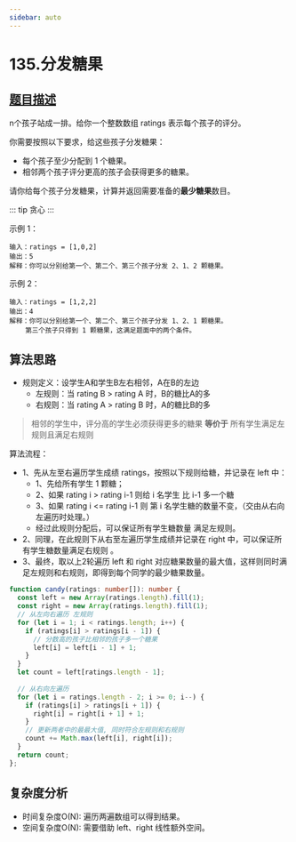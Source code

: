 ```yaml
---
sidebar: auto
---
```


# 135.分发糖果
## [题目描述](https://leetcode.cn/problems/candy/description/)

n个孩子站成一排。给你一个整数数组 ratings 表示每个孩子的评分。

你需要按照以下要求，给这些孩子分发糖果：
- 每个孩子至少分配到 1 个糖果。
- 相邻两个孩子评分更高的孩子会获得更多的糖果。

请你给每个孩子分发糖果，计算并返回需要准备的**最少糖果**数目。

::: tip
贪心
:::

示例 1：
```
输入：ratings = [1,0,2]
输出：5
解释：你可以分别给第一个、第二个、第三个孩子分发 2、1、2 颗糖果。
```

示例 2：
```
输入：ratings = [1,2,2]
输出：4
解释：你可以分别给第一个、第二个、第三个孩子分发 1、2、1 颗糖果。
    第三个孩子只得到 1 颗糖果，这满足题面中的两个条件。
```

## 算法思路
- 规则定义：设学生A和学生B左右相邻，A在B的左边
  - 左规则：当 rating B > rating A 时，B的糖比A的多
  - 右规则：当 rating A > rating B 时，A的糖比B的多

> 相邻的学生中，评分高的学生必须获得更多的糖果 **等价于** 所有学生满足左规则且满足右规则

算法流程：
  - 1、先从左至右遍历学生成绩 ratings，按照以下规则给糖，并记录在 left 中：
    - 1、先给所有学生 1 颗糖；
    - 2、如果 rating i > rating i-1 则给 i 名学生 比 i-1 多一个糖
    - 3、如果 rating i <= rating i-1 则 第 i 名学生糖的数量不变，（交由从右向左遍历时处理。）
    - 经过此规则分配后，可以保证所有学生糖数量 满足左规则。
  - 2、同理，在此规则下从右至左遍历学生成绩并记录在 right 中，可以保证所有学生糖数量满足右规则 。
  - 3、最终，取以上2轮遍历 left 和 right 对应糖果数量的最大值，这样则同时满足左规则和右规则，即得到每个同学的最少糖果数量。

```typescript
function candy(ratings: number[]): number {
  const left = new Array(ratings.length).fill(1);
  const right = new Array(ratings.length).fill(1);
  // 从左向右遍历 左规则
  for (let i = 1; i < ratings.length; i++) {
    if (ratings[i] > ratings[i - 1]) {
      // 分数高的孩子比相邻的孩子多一个糖果
      left[i] = left[i - 1] + 1;
    }
  }
  let count = left[ratings.length - 1];
 
  // 从右向左遍历 
  for (let i = ratings.length - 2; i >= 0; i--) {
    if (ratings[i] > ratings[i + 1]) {
      right[i] = right[i + 1] + 1;
    }
    // 更新两者中的最最大值, 同时符合左规则和右规则
    count += Math.max(left[i], right[i]);
  }
  return count;
};
```

## 复杂度分析
- 时间复杂度O(N): 遍历两遍数组可以得到结果。
- 空间复杂度O(N): 需要借助 left、right 线性额外空间。



